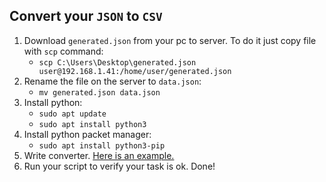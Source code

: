 ## Convert your `JSON` to `CSV`

1. Download `generated.json` from your pc to server. To do it just copy file with `scp` command:
    - `scp C:\Users\Desktop\generated.json user@192.168.1.41:/home/user/generated.json`
2. Rename the file on the server to `data.json`:
    - `mv generated.json data.json`
3. Install python:
    - `sudo apt update`
    - `sudo apt install python3`
4. Install python packet manager:
    - `sudo apt install python3-pip`
5. Write converter. [Here is an example.](https://github.com/exzvor/freedevopsworkspace/tree/main/devops_grades/elementary_grade/take_03/converter.py)
6. Run your script to verify your task is ok. Done!